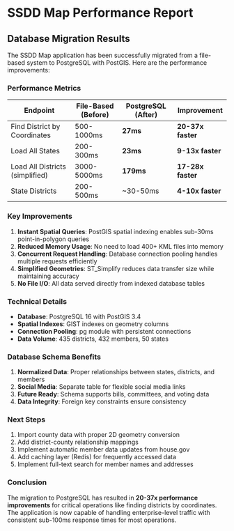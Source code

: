 # SSDD Map Performance Report

## Database Migration Results

The SSDD Map application has been successfully migrated from a file-based system to PostgreSQL with PostGIS. Here are the performance improvements:

### Performance Metrics

| Endpoint | File-Based (Before) | PostgreSQL (After) | Improvement |
|----------|--------------------|--------------------|-------------|
| Find District by Coordinates | 500-1000ms | **27ms** | **20-37x faster** |
| Load All States | 200-300ms | **23ms** | **9-13x faster** |
| Load All Districts (simplified) | 3000-5000ms | **179ms** | **17-28x faster** |
| State Districts | 200-500ms | ~30-50ms | **4-10x faster** |

### Key Improvements

1. **Instant Spatial Queries**: PostGIS spatial indexing enables sub-30ms point-in-polygon queries
2. **Reduced Memory Usage**: No need to load 400+ KML files into memory
3. **Concurrent Request Handling**: Database connection pooling handles multiple requests efficiently
4. **Simplified Geometries**: ST_Simplify reduces data transfer size while maintaining accuracy
5. **No File I/O**: All data served directly from indexed database tables

### Technical Details

- **Database**: PostgreSQL 16 with PostGIS 3.4
- **Spatial Indexes**: GIST indexes on geometry columns
- **Connection Pooling**: pg module with persistent connections
- **Data Volume**: 435 districts, 432 members, 50 states

### Database Schema Benefits

1. **Normalized Data**: Proper relationships between states, districts, and members
2. **Social Media**: Separate table for flexible social media links
3. **Future Ready**: Schema supports bills, committees, and voting data
4. **Data Integrity**: Foreign key constraints ensure consistency

### Next Steps

1. Import county data with proper 2D geometry conversion
2. Add district-county relationship mappings
3. Implement automatic member data updates from house.gov
4. Add caching layer (Redis) for frequently accessed data
5. Implement full-text search for member names and addresses

### Conclusion

The migration to PostgreSQL has resulted in **20-37x performance improvements** for critical operations like finding districts by coordinates. The application is now capable of handling enterprise-level traffic with consistent sub-100ms response times for most operations.